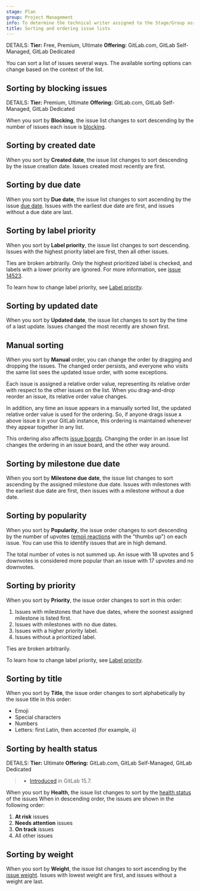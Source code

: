 ```yaml
---
stage: Plan
group: Project Management
info: To determine the technical writer assigned to the Stage/Group associated with this page, see https://handbook.gitlab.com/handbook/product/ux/technical-writing/#assignments
title: Sorting and ordering issue lists
---
```


DETAILS:
**Tier:** Free, Premium, Ultimate
**Offering:** GitLab.com, GitLab Self-Managed, GitLab Dedicated

You can sort a list of issues several ways.
The available sorting options can change based on the context of the list.

## Sorting by blocking issues

DETAILS:
**Tier:** Premium, Ultimate
**Offering:** GitLab.com, GitLab Self-Managed, GitLab Dedicated

When you sort by **Blocking**, the issue list changes to sort descending by the
number of issues each issue is [blocking](related_issues.md#blocking-issues).

## Sorting by created date

When you sort by **Created date**, the issue list changes to sort descending by the issue
creation date. Issues created most recently are first.

## Sorting by due date

When you sort by **Due date**, the issue list changes to sort ascending by the issue
[due date](due_dates.md). Issues with the earliest due date are first,
and issues without a due date are last.

## Sorting by label priority

When you sort by **Label priority**, the issue list changes to sort descending.
Issues with the highest priority label are first, then all other issues.

Ties are broken arbitrarily. Only the highest prioritized label is checked,
and labels with a lower priority are ignored.
For more information, see [issue 14523](https://gitlab.com/gitlab-org/gitlab/-/issues/14523).

To learn how to change label priority, see [Label priority](../labels.md#set-label-priority).

## Sorting by updated date

When you sort by **Updated date**, the issue list changes to sort by the time of a last
update. Issues changed the most recently are shown first.

## Manual sorting

When you sort by **Manual** order, you can change
the order by dragging and dropping the issues. The changed order persists, and
everyone who visits the same list sees the updated issue order, with some exceptions.

Each issue is assigned a relative order value, representing its relative
order with respect to the other issues on the list. When you drag-and-drop reorder
an issue, its relative order value changes.

In addition, any time an issue appears in a manually sorted list,
the updated relative order value is used for the ordering.
So, if anyone drags issue `A` above issue `B` in your GitLab instance,
this ordering is maintained whenever they appear together in any list.

This ordering also affects [issue boards](../issue_board.md#ordering-issues-in-a-list).
Changing the order in an issue list changes the ordering in an issue board,
and the other way around.

## Sorting by milestone due date

When you sort by **Milestone due date**, the issue list changes to sort ascending by the
assigned milestone due date. Issues with milestones with the earliest due date are first,
then issues with a milestone without a due date.

## Sorting by popularity

When you sort by **Popularity**, the issue order changes to sort descending by the
number of upvotes ([emoji reactions](../../emoji_reactions.md) with the "thumbs up")
on each issue. You can use this to identify issues that are in high demand.

The total number of votes is not summed up. An issue with 18 upvotes and 5
downvotes is considered more popular than an issue with 17 upvotes and no
downvotes.

## Sorting by priority

When you sort by **Priority**, the issue order changes to sort in this order:

1. Issues with milestones that have due dates, where the soonest assigned milestone is listed first.
1. Issues with milestones with no due dates.
1. Issues with a higher priority label.
1. Issues without a prioritized label.

Ties are broken arbitrarily.

To learn how to change label priority, see [Label priority](../labels.md#set-label-priority).

## Sorting by title

When you sort by **Title**, the issue order changes to sort alphabetically by the issue
title in this order:

- Emoji
- Special characters
- Numbers
- Letters: first Latin, then accented (for example, `ö`)

## Sorting by health status

DETAILS:
**Tier:** Ultimate
**Offering:** GitLab.com, GitLab Self-Managed, GitLab Dedicated

> - [Introduced](https://gitlab.com/gitlab-org/gitlab/-/issues/377841) in GitLab 15.7.

When you sort by **Health**, the issue list changes to sort by the
[health status](managing_issues.md#health-status) of the issues
When in descending order, the issues are shown in the following order:

1. **At risk** issues
1. **Needs attention** issues
1. **On track** issues
1. All other issues

## Sorting by weight

When you sort by **Weight**, the issue list changes to sort ascending by the
[issue weight](issue_weight.md).
Issues with lowest weight are first, and issues without a weight are last.
